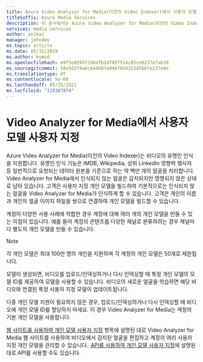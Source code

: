 ```yaml
---
title: Azure Video Analyzer for Media(이전의 Video Indexer)에서 사용자 모델 사용자 지정 - Azure
titleSuffix: Azure Media Services
description: 이 문서에서는 Azure Video Analyzer for Media(이전의 Video Indexer) 사용자 모델의 개념과 이를 사용자 지정하는 방법을 간략하게 설명합니다.
services: media-services
author: anikaz
manager: johndeu
ms.topic: article
ms.date: 05/15/2019
ms.author: kumud
ms.openlocfilehash: e9f5e8595f190dfb1d7097514c05ce8237efab39
ms.sourcegitcommit: 58e5d3f4a6cb44607e946f6b931345b6fe237e0e
ms.translationtype: HT
ms.contentlocale: ko-KR
ms.lasthandoff: 05/25/2021
ms.locfileid: "110387074"
---
```

# <a name="customize-a-person-model-in-video-analyzer-for-media"></a>Video Analyzer for Media에서 사용자 모델 사용자 지정

Azure Video Analyzer for Media(이전의 Video Indexer)는 비디오의 유명인 인식을 지원합니다. 유명인 인식 기능은 IMDB, Wikipedia, 상위 LinkedIn 영향력 행사자 등 일반적으로 요청되는 데이터 원본을 기준으로 하는 약 백만 개의 얼굴을 처리합니다. Video Analyzer for Media에서 인식되지 않는 얼굴은 감지되지만 명명되지 않은 상태로 남아 있습니다. 고객은 사용자 지정 개인 모델을 빌드하여 기본적으로는 인식되지 않는 얼굴을 Video Analyzer for Media가 인식하게 할 수 있습니다. 고객은 개인의 이름과 개인의 얼굴 이미지 파일을 쌍으로 연결하여 개인 모델을 빌드할 수 있습니다.  

계정이 다양한 사용 사례에 적합한 경우 계정에 대해 여러 개의 개인 모델을 만들 수 있는 이점이 있습니다. 예를 들어 계정의 콘텐츠를 다양한 채널로 분류하려는 경우 채널마다 별도의 개인 모델을 만들 수 있습니다. 

> [!NOTE]
> 각 개인 모델은 최대 100만 명의 개인을 지원하며 각 계정의 개인 모델은 50개로 제한됩니다. 

모델이 생성되면, 비디오를 업로드/인덱싱하거나 다시 인덱싱할 때 특정 개인 모델의 모델 ID를 제공하여 모델을 사용할 수 있습니다. 비디오의 새로운 얼굴을 학습하면 해당 비디오와 연결된 특정 사용자 지정 모델이 업데이트됩니다. 

다중 개인 모델 지원이 필요하지 않은 경우, 업로드/인덱싱하거나 다시 인덱싱할 때 비디오에 개인 모델 ID를 할당하지 마세요. 이 경우 Video Analyzer for Media는 계정의 기본 개인 모델을 사용합니다. 

[웹 사이트를 사용하여 개인 모델 사용자 지정](customize-person-model-with-website.md) 항목에 설명된 대로 Video Analyzer for Media 웹 사이트를 사용하여 비디오에서 감지된 얼굴을 편집하고 계정의 여러 사용자 지정 개인 모델을 관리할 수 있습니다.  [API를 사용하여 개인 모델 사용자 지정](customize-person-model-with-api.md)에 설명된 대로 API를 사용할 수도 있습니다.
